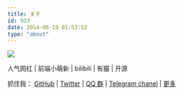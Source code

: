 ```yaml
---
title: 关于
id: 933
date: 2014-06-19 01:53:52
type: "about"
---
```


![](/images/about.jpg)

人气网红 | 前端小萌新 | bilibili | 有猫 | 开源

抓住我： [GitHub](https://github.com/zzuyoung) | [Twitter](https://twitter.com/uyoung__) | [QQ 群](/images/qq-g.jpg) | [Telegram chanel](https://t.me/uyoung) | [更多](https://uyoung.co)

&nbsp;

